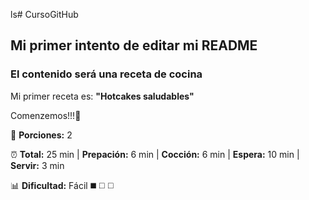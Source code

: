ls# CursoGitHub
## Mi primer intento de editar mi README
### El contenido será una receta de cocina

Mi primer receta es: **"Hotcakes saludables"**

Comenzemos!!!:high_brightness:

:fork_and_knife: **Porciones:** 2

:alarm_clock: **Total:** 25 min  |  **Prepación:** 6 min  |  **Cocción:** 6 min  |  **Espera:** 10 min  |  **Servir:** 3 min

:bar_chart: **Dificultad:** Fácil :black_medium_square: :white_medium_square: :white_medium_square:
